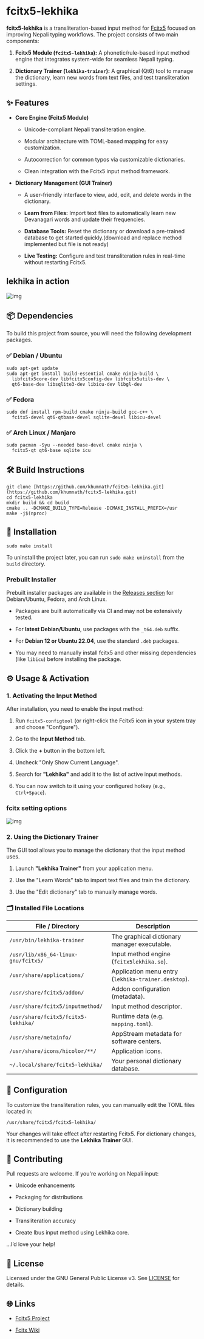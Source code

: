 # fcitx5-lekhika

**fcitx5-lekhika** is a transliteration-based input method for [Fcitx5](https://github.com/fcitx/fcitx5 "null") focused on improving Nepali typing workflows. The project consists of two main components:

1.  **Fcitx5 Module (`fcitx5-lekhika`):** A phonetic/rule-based input method engine that integrates system-wide for seamless Nepali typing.
    
2.  **Dictionary Trainer (`lekhika-trainer`):** A graphical (Qt6) tool to manage the dictionary, learn new words from text files, and test transliteration settings.
    

## ✨ Features

-   **Core Engine (Fcitx5 Module)**
    
    -   Unicode-compliant Nepali transliteration engine.
        
    -   Modular architecture with TOML-based mapping for easy customization.
        
    -   Autocorrection for common typos via customizable dictionaries.
        
    -   Clean integration with the Fcitx5 input method framework.
        
-   **Dictionary Management (GUI Trainer)**
    
    -   A user-friendly interface to view, add, edit, and delete words in the dictionary.
        
    -   **Learn from Files:** Import text files to automatically learn new Devanagari words and update their frequencies.
        
    -   **Database Tools:** Reset the dictionary or download a pre-trained database to get started quickly.(download and replace method implemented but file is not ready)
        
    -   **Live Testing:** Configure and test transliteration rules in real-time without restarting Fcitx5.

## lekhika in action
![img](https://raw.githubusercontent.com/khumnath/fcitx5-lekhika/main/data/Screenshot_fcitx5-lekhika_20250912125709.png)
        

## 📦 Dependencies

To build this project from source, you will need the following development packages.

### ✅ Debian / Ubuntu

```
sudo apt-get update
sudo apt-get install build-essential cmake ninja-build \
  libfcitx5core-dev libfcitx5config-dev libfcitx5utils-dev \
  qt6-base-dev libsqlite3-dev libicu-dev libgl-dev

```

### ✅ Fedora

```
sudo dnf install rpm-build cmake ninja-build gcc-c++ \
  fcitx5-devel qt6-qtbase-devel sqlite-devel libicu-devel

```

### ✅ Arch Linux / Manjaro

```
sudo pacman -Syu --needed base-devel cmake ninja \
  fcitx5-qt qt6-base sqlite icu

```

## 🛠️ Build Instructions

```
git clone [https://github.com/khumnath/fcitx5-lekhika.git](https://github.com/khumnath/fcitx5-lekhika.git)
cd fcitx5-lekhika
mkdir build && cd build
cmake .. -DCMAKE_BUILD_TYPE=Release -DCMAKE_INSTALL_PREFIX=/usr
make -j$(nproc)

```

## 🚀 Installation

```
sudo make install

```

To uninstall the project later, you can run `sudo make uninstall` from the `build` directory.

### Prebuilt Installer

Prebuilt installer packages are available in the [Releases section](https://github.com/khumnath/fcitx5-lekhika/releases "null") for Debian/Ubuntu, Fedora, and Arch Linux.

-   Packages are built automatically via CI and may not be extensively tested.
    
-   For **latest Debian/Ubuntu**, use packages with the `_t64.deb` suffix.
    
-   For **Debian 12 or Ubuntu 22.04**, use the standard `.deb` packages.
    
-   You may need to manually install fcitx5 and other missing dependencies (like `libicu`) before installing the package.
    

## ⚙️ Usage & Activation

### 1. Activating the Input Method

After installation, you need to enable the input method:

1.  Run `fcitx5-configtool` (or right-click the Fcitx5 icon in your system tray and choose "Configure").
    
2.  Go to the **Input Method** tab.
    
3.  Click the **+** button in the bottom left.
    
4.  Uncheck "Only Show Current Language".
    
5.  Search for **"Lekhika"** and add it to the list of active input methods.
    
6.  You can now switch to it using your configured hotkey (e.g., `Ctrl+Space`).

### fcitx setting options 
![img](https://raw.githubusercontent.com/khumnath/fcitx5-lekhika/main/data/Screenshot_fcitx5-config_lekhika_20250912130028.png)
    

### 2. Using the Dictionary Trainer

The GUI tool allows you to manage the dictionary that the input method uses.

1.  Launch **"Lekhika Trainer"** from your application menu.
    
2.  Use the "Learn Words" tab to import text files and train the dictionary.
    
3.  Use the "Edit dictionary" tab to manually manage words.
    


### 🗂️ Installed File Locations

| **File / Directory**                            | **Description**                                           |
|--------------------------------------------------|-----------------------------------------------------------|
| `/usr/bin/lekhika-trainer`                      | The graphical dictionary manager executable.              |
| `/usr/lib/x86_64-linux-gnu/fcitx5/`             | Input method engine (`fcitx5lekhika.so`).                 |
| `/usr/share/applications/`                      | Application menu entry (`lekhika-trainer.desktop`).       |
| `/usr/share/fcitx5/addon/`                      | Addon configuration (metadata).                          |
| `/usr/share/fcitx5/inputmethod/`                | Input method descriptor.                                 |
| `/usr/share/fcitx5/fcitx5-lekhika/`             | Runtime data (e.g. `mapping.toml`).                      |
| `/usr/share/metainfo/`                          | AppStream metadata for software centers.                 |
| `/usr/share/icons/hicolor/**/`                  | Application icons.                                       |
| `~/.local/share/fcitx5-lekhika/`                | Your personal dictionary database.                       |


## 🧩 Configuration

To customize the transliteration rules, you can manually edit the TOML files located in:

```
/usr/share/fcitx5/fcitx5-lekhika/

```

Your changes will take effect after restarting Fcitx5. For dictionary changes, it is recommended to use the **Lekhika Trainer** GUI.

## 🤝 Contributing

Pull requests are welcome. If you're working on Nepali input:

-   Unicode enhancements
    
-   Packaging for distributions
    
-   Dictionary building
    
-   Transliteration accuracy
    
-   Create Ibus input method using Lekhika core.
    

…I’d love your help!

## 📜 License

Licensed under the GNU General Public License v3. See [LICENSE](https://www.gnu.org/licenses/gpl-3.0.html "null") for details.

## 🌐 Links

-   [Fcitx5 Project](https://github.com/fcitx/fcitx5 "null")
    
-   [Fcitx Wiki](https://fcitx-im.org/wiki/ "null")
